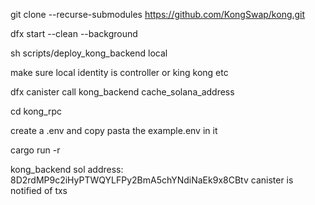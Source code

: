 git clone --recurse-submodules https://github.com/KongSwap/kong.git

dfx start --clean --background

sh scripts/deploy_kong_backend local

make sure local identity is controller or king kong etc

dfx canister call kong_backend cache_solana_address

cd kong_rpc

create a .env and copy pasta the example.env in it

cargo run -r

kong_backend sol address: 8D2rdMP9c2iHyPTWQYLFPy2BmA5chYNdiNaEk9x8CBtv
canister is notified of txs
